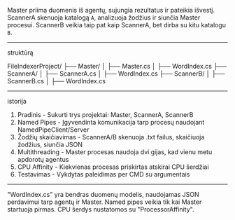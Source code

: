 
 Master priima duomenis iš agentų, sujungia rezultatus ir pateikia išvestį. 
 ScannerA skenuoja katalogą `A`, analizuoja žodžius ir siunčia Master procesui.
 ScannerB veikia taip pat kaip ScannerA, bet dirba su kitu katalogu `B`.

---
struktūrą

FileIndexerProject/
├── Master/
│   ├── Master.cs
│   ├── WordIndex.cs
├── ScannerA/
│   ├── ScannerA.cs
│   ├── WordIndex.cs
├── ScannerB/
│   ├── ScannerB.cs
│   ├── WordIndex.cs

---

istorija

 1. Pradinis - Sukurti trys projektai: Master, ScannerA, ScannerB 
 2. Named Pipes - Įgyvendinta komunikacija tarp procesų naudojant NamedPipeClient/Server 
 3. Žodžių skaičiavimas - ScannerA/B skenuoja .txt failus, skaičiuoja žodžius, siunčia JSON 
 4. Multithreading - Master procesas naudoja dvi gijas, kad vienu metu apdorotų agentus 
 5. CPU Affinity - Kiekvienas procesas priskirtas atskirai CPU šerdžiai 
 6. Testavimas - Vykdytas paleidimas per CMD su argumentais 

---

 "WordIndex.cs" yra bendras duomenų modelis, naudojamas JSON perdavimui tarp agentų ir Master.
 Named pipes veikia tik kai Master startuoja pirmas.
 CPU šerdys nustatomos su "ProcessorAffinity".
